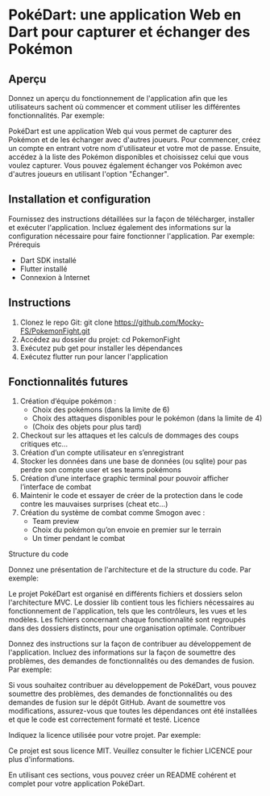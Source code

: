 # PokéDart: une application Web en Dart pour capturer et échanger des Pokémon

## Aperçu

Donnez un aperçu du fonctionnement de l'application afin que les utilisateurs sachent où commencer et comment utiliser les différentes fonctionnalités. Par exemple:

PokéDart est une application Web qui vous permet de capturer des Pokémon et de les échanger avec d'autres joueurs. Pour commencer, créez un compte en entrant votre nom d'utilisateur et votre mot de passe. Ensuite, accédez à la liste des Pokémon disponibles et choisissez celui que vous voulez capturer. Vous pouvez également échanger vos Pokémon avec d'autres joueurs en utilisant l'option "Échanger".

## Installation et configuration

Fournissez des instructions détaillées sur la façon de télécharger, installer et exécuter l'application. Incluez également des informations sur la configuration nécessaire pour faire fonctionner l'application. Par exemple:
Prérequis

- Dart SDK installé
- Flutter installé
- Connexion à Internet

## Instructions

1. Clonez le repo Git: git clone https://github.com/Mocky-FS/PokemonFight.git
2. Accédez au dossier du projet: cd PokemonFight
3. Exécutez pub get pour installer les dépendances
4. Exécutez flutter run pour lancer l'application

## Fonctionnalités futures

1. Création d’équipe pokémon :
   - Choix des pokémons (dans la limite de 6)
   - Choix des attaques disponibles pour le pokémon (dans la limite de 4)
   - (Choix des objets pour plus tard)
2. Checkout sur les attaques et les calculs de dommages des coups critiques etc…
3. Création d’un compte utilisateur en s’enregistrant
4. Stocker les données dans une base de données (ou sqlite) pour pas perdre son compte user et ses teams pokémons
5. Création d’une interface graphic terminal pour pouvoir afficher l’interface de combat
6. Maintenir le code et essayer de créer de la protection dans le code contre les mauvaises surprises (cheat etc…)
7. Création du système de combat comme Smogon avec :
   - Team preview
   - Choix du pokémon qu’on envoie en premier sur le terrain
   - Un timer pendant le combat

Structure du code

Donnez une présentation de l'architecture et de la structure du code. Par exemple:

Le projet PokéDart est organisé en différents fichiers et dossiers selon l'architecture MVC. Le dossier lib contient tous les fichiers nécessaires au fonctionnement de l'application, tels que les contrôleurs, les vues et les modèles. Les fichiers concernant chaque fonctionnalité sont regroupés dans des dossiers distincts, pour une organisation optimale.
Contribuer

Donnez des instructions sur la façon de contribuer au développement de l'application. Incluez des informations sur la façon de soumettre des problèmes, des demandes de fonctionnalités ou des demandes de fusion. Par exemple:

Si vous souhaitez contribuer au développement de PokéDart, vous pouvez soumettre des problèmes, des demandes de fonctionnalités ou des demandes de fusion sur le dépôt GitHub. Avant de soumettre vos modifications, assurez-vous que toutes les dépendances ont été installées et que le code est correctement formaté et testé.
Licence

Indiquez la licence utilisée pour votre projet. Par exemple:

Ce projet est sous licence MIT. Veuillez consulter le fichier LICENCE pour plus d'informations.

En utilisant ces sections, vous pouvez créer un README cohérent et complet pour votre application PokéDart.
